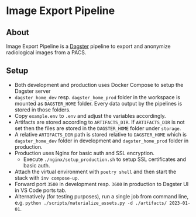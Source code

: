 # Image Export Pipeline

## About

Image Export Pipeline is a [Dagster](https://dagster.io/) pipeline to export and anonymize radiological images from a PACS.

## Setup

- Both development and production uses Docker Compose to setup the Dagster server
- `dagster_home_dev` resp. `dagster_home_prod` folder in the workspace is mounted as `DAGSTER_HOME` folder. Every data output by the pipelines is stored in those folders.
- Copy `example.env` to `.env` and adjust the variables accordingly.
- Artifacts are stored according to `ARTIFACTS_DIR`. If `ARTIFACTS_DIR` is not set then the files are stored in the `DAGSTER_HOME` folder under `storage`.
- A relative `ARTIFACTS_DIR` path is stored relative to `DAGSTER_HOME` which is `dagster_home_dev` folder in development and `dagster_home_prod` folder in production.
- Production uses Nginx for basic auth and SSL encryption.
  - Execute `./nginx/setup_production.sh` to setup SSL certificates and basic auth.
- Attach the virtual environment with `poetry shell` and then start the stack with `inv compose-up`.
- Forward port `3500` in development resp. `3600` in production to Dagster UI in VS Code ports tab.
- Alternatively (for testing purposes), run a single job from command line, e.g. `python ./scripts/materialize_assets.py -d ./artifacts/ 2023-01-01`.
